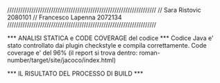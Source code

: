 ////////////////////////////////////////////////////////////////////
// Sara Ristovic 2080101
// Francesco Lapenna 2072134
////////////////////////////////////////////////////////////////////

*** ANALISI STATICA e CODE COVERAGE del codice ***
Codice Java e' stato controllato dai plugin checkstyle e compila correttamente.
Code coverage e' del 96% (il report si trova dentro: roman-number/target/site/jacoco/index.html)

*** IL RISULTATO DEL PROCESSO DI BUILD ***
